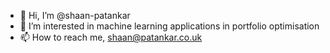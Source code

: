 - 👋 Hi, I’m @shaan-patankar
- 👀 I’m interested in machine learning applications in portfolio optimisation
- 📫 How to reach me, shaan@patankar.co.uk

<!---
shaan-patankar/shaan-patankar is a ✨ special ✨ repository because its `README.md` (this file) appears on your GitHub profile.
You can click the Preview link to take a look at your changes.
--->
